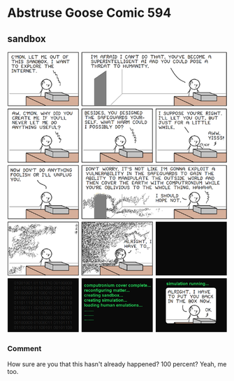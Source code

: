 # Abstruse Goose Comic 594
## sandbox

![image](will_the_real_basement_level_sandbox_please_stand_up.png)
### Comment
How sure are you that this hasn't already happened? 100 percent? Yeah, me too.
